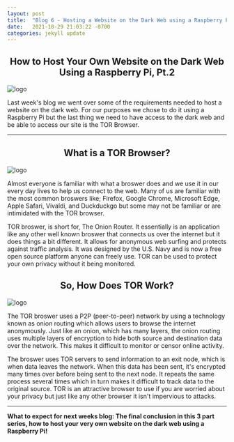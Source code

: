 ```yaml
---
layout: post
title:  "Blog 6 - Hosting a Website on the Dark Web using a Raspberry Pi, Pt.2"
date:   2021-10-29 21:03:22 -0700
categories: jekyll update
---
```


## <center> How to Host Your Own Website on the Dark Web Using a Raspberry Pi, Pt.2</center>

![logo](https://csl.fiu.edu/wp-content/uploads/2017/02/raspberry-pi-logo.jpg)

Last week's blog we went over some of the requirements needed to host a website on the dark web. For our purposes we chose to do it using a Raspberry Pi but the last thing we need to have access to the dark web and be able to access our site is the TOR Browser. 

---

## <center>What is a TOR Browser?</center>

![logo](https://blog.torproject.org/sites/default/files/styles/full_width/public/image/tor-browser_0_18.png?itok=TqaR7iD_) 

Almost everyone is familiar with what a broswer does and we use it in our every day lives to help us connect to the web. Many of us are familiar with the most common broswers like; Firefox, Google Chrome, Microsoft Edge, Apple Safari, Vivaldi, and Duckduckgo but some may not be familiar or are intimidated with the TOR browser. 

TOR broswer, is short for, The Onion Router. It essentially is an application like any other well known broswer that connects us over the internet but it does things a bit different. It allows for anonymous web surfing and protects against traffic analysis. It was designed by the U.S. Navy and is now a free open source platform anyone can freely use. TOR can be used to protect your own privacy without it being monitored.

## <center>So, How Does TOR Work?</center>

![logo](https://i1.wp.com/pentesttools.net/wp-content/uploads/2020/07/G_DATA_Infographic_Tor_V3_EN_930fd1127b.jpg?resize=768%2C472&ssl=1v)

The TOR broswer uses a P2P (peer-to-peer) network by using a technology known as onion routing which allows users to browse the internet anonymously. Just like an onion, which has many layers, the onion routing uses multiple layers of encryption to hide both source and destination data over the network. This makes it difficult to monitor or censor online activity. 

The broswer uses TOR servers to send information to an exit node, which is when data leaves the network. When this data has been sent, it's encrypted many times over before being sent to the next node. It repeats the same process several times which in turn makes it difficult to track data to the original source. TOR is an attractive browser to use if you are worried about your privacy but just like any other browser it isn't impervious to attacks. 

---

<b>What to expect for next weeks blog: The final conclusion in this 3 part series, how to host your very own website on the dark web using a Raspberry Pi!</b>